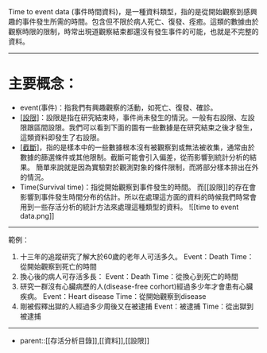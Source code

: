 Time to event data (事件時間資料)，是一種資料類型，指的是從開始觀察到感興趣的事件發生所需的時間。包含但不限於病人死亡、復發、痊癒。這類的數據由於觀察時限的限制，時常出現道觀察結束都還沒有發生事件的可能，也就是不完整的資料。
- - -
# 主要概念：
- event(事件)：指我們有興趣觀察的活動，如死亡、復發、確診。
- [[設限]](Censoring)：設限是指在研究結束時，事件尚未發生的情況。一般有右設限、左設限跟區間設限。我們可以看到下面的圖有一些數據是在研究結束之後才發生，這類資料即發生了右設限。
- [[截斷]](Truncation)，指的是樣本中的一些數據根本沒有被觀察到或無法被收集，通常由於數據的篩選條件或其他限制。截斷可能會引入偏差，從而影響到統計分析的結果。
簡單來說就是因為實驗對於觀測對象的條件限制，而將部分樣本排出在外的情況。
- Time(Survival time)：指從開始觀察到事件發生的時間。
而[[設限]]的存在會影響到事件發生時間分布的估計。所以在處理這方面的資料的時候我們時常會用到一些存活分析的統計方法來處理這種類型的資料。
![[time to event data.png]]
- - -
範例：
1. 十三年的追蹤研究了解大於60歲的老年人可活多久。
	Event：Death
	Time：從開始觀察到死亡的時間
2. 換心後的病人可存活多長：
	Event：Death
	Time：從換心到死亡的時間
3. 研究一群沒有心臟病歷的人(disease-free corhort)經過多少年才會患有心臟疾病。
	Event：Heart disease
	Time：從開始觀察到disease
4. 剛被假釋出獄的人經過多少周後又在被逮捕
	Event：被逮捕
	Time：從出獄到被逮捕
- - -
- parent::[[存活分析目錄]],[[資料]],[[設限]]
